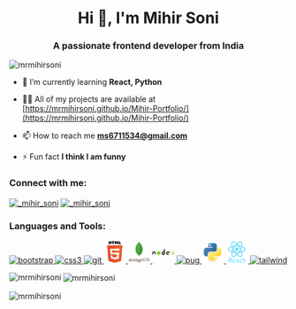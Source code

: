 <h1 align="center">Hi 👋, I'm Mihir Soni</h1>
<h3 align="center">A passionate frontend developer from India</h3>

<p align="left"> <img src="https://komarev.com/ghpvc/?username=mrmihirsoni&label=Profile%20views&color=0e75b6&style=flat" alt="mrmihirsoni" /> </p>

- 🌱 I’m currently learning **React, Python**

- 👨‍💻 All of my projects are available at [https://mrmihirsoni.github.io/Mihir-Portfolio/](https://mrmihirsoni.github.io/Mihir-Portfolio/)

- 📫 How to reach me **ms6711534@gmail.com**

- ⚡ Fun fact **I think I am funny**

<h3 align="left">Connect with me:</h3>
<p align="left">
<a href="https://twitter.com/_mihir_soni" target="blank"><img align="center" src="https://raw.githubusercontent.com/rahuldkjain/github-profile-readme-generator/master/src/images/icons/Social/twitter.svg" alt="_mihir_soni" height="30" width="40" /></a>
<a href="https://instagram.com/_mihir_soni" target="blank"><img align="center" src="https://raw.githubusercontent.com/rahuldkjain/github-profile-readme-generator/master/src/images/icons/Social/instagram.svg" alt="_mihir_soni" height="30" width="40" /></a>
</p>

<h3 align="left">Languages and Tools:</h3>
<p align="left"> </a> <a href="https://getbootstrap.com" target="_blank" rel="noreferrer"> <img src="https://w7.pngwing.com/pngs/104/793/png-transparent-bootstrap-hd-logo.png" alt="bootstrap" width="40" height="40"/> </a> <a href="https://www.w3schools.com/css/" target="_blank" rel="noreferrer"> <img src="https://cdn3d.iconscout.com/3d/free/thumb/free-css-logo-6563485-5453030.png?f=webp" alt="css3" width="40" height="40"/> </a> <a href="https://git-scm.com/" target="_blank" rel="noreferrer"> <img src="https://www.vectorlogo.zone/logos/git-scm/git-scm-icon.svg" alt="git" width="40" height="40"/> </a> <a href="https://www.w3.org/html/" target="_blank" rel="noreferrer"> <img src="https://raw.githubusercontent.com/devicons/devicon/master/icons/html5/html5-original-wordmark.svg" alt="html5" width="40" height="40"/> </a> <a href="https://www.mongodb.com/" target="_blank" rel="noreferrer"> <img src="https://raw.githubusercontent.com/devicons/devicon/master/icons/mongodb/mongodb-original-wordmark.svg" alt="mongodb" width="40" height="40"/> </a> <a href="https://nodejs.org" target="_blank" rel="noreferrer"> <img src="https://raw.githubusercontent.com/devicons/devicon/master/icons/nodejs/nodejs-original-wordmark.svg" alt="nodejs" width="40" height="40"/> </a> <a href="https://pugjs.org" target="_blank" rel="noreferrer"> <img src="https://cdn.worldvectorlogo.com/logos/pug.svg" alt="pug" width="40" height="40"/> </a> <a href="https://www.python.org" target="_blank" rel="noreferrer"> <img src="https://raw.githubusercontent.com/devicons/devicon/master/icons/python/python-original.svg" alt="python" width="40" height="40"/> </a> <a href="https://reactjs.org/" target="_blank" rel="noreferrer"> <img src="https://raw.githubusercontent.com/devicons/devicon/master/icons/react/react-original-wordmark.svg" alt="react" width="40" height="40"/> </a> <a href="https://tailwindcss.com/" target="_blank" rel="noreferrer"> <img src="https://www.vectorlogo.zone/logos/tailwindcss/tailwindcss-icon.svg" alt="tailwind" width="40" height="40"/> </a> </p>

<p><img align="left" src="https://github-readme-stats.vercel.app/api/top-langs?username=mrmihirsoni&show_icons=true&locale=en&layout=compact" alt="mrmihirsoni" /></p>

<p>&nbsp;<img align="center" src="https://github-readme-stats.vercel.app/api?username=mrmihirsoni&show_icons=true&locale=en" alt="mrmihirsoni" /></p>

<p><img align="center" src="https://github-readme-streak-stats.herokuapp.com/?user=mrmihirsoni&" alt="mrmihirsoni" /></p>
